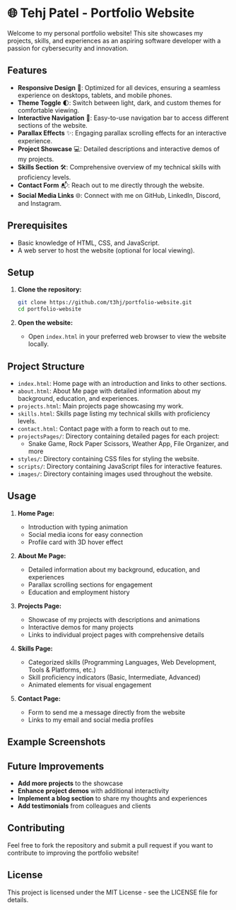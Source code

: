 # 🌐 Tehj Patel - Portfolio Website

Welcome to my personal portfolio website! This site showcases my projects, skills, and experiences as an aspiring software developer with a passion for cybersecurity and innovation.

## Features

- **Responsive Design** 📱: Optimized for all devices, ensuring a seamless experience on desktops, tablets, and mobile phones.
- **Theme Toggle** 🌓: Switch between light, dark, and custom themes for comfortable viewing.
- **Interactive Navigation** 🧭: Easy-to-use navigation bar to access different sections of the website.
- **Parallax Effects** ✨: Engaging parallax scrolling effects for an interactive experience.
- **Project Showcase** 💻: Detailed descriptions and interactive demos of my projects.
- **Skills Section** 🛠️: Comprehensive overview of my technical skills with proficiency levels.
- **Contact Form** 📬: Reach out to me directly through the website.
- **Social Media Links** 🌐: Connect with me on GitHub, LinkedIn, Discord, and Instagram.

## Prerequisites

- Basic knowledge of HTML, CSS, and JavaScript.
- A web server to host the website (optional for local viewing).

## Setup

1. **Clone the repository:**
   ```bash
   git clone https://github.com/t3hj/portfolio-website.git
   cd portfolio-website
   ```

2. **Open the website:**
   - Open `index.html` in your preferred web browser to view the website locally.

## Project Structure

- `index.html`: Home page with an introduction and links to other sections.
- `about.html`: About Me page with detailed information about my background, education, and experiences.
- `projects.html`: Main projects page showcasing my work.
- `skills.html`: Skills page listing my technical skills with proficiency levels.
- `contact.html`: Contact page with a form to reach out to me.
- `projectsPages/`: Directory containing detailed pages for each project:
  - Snake Game, Rock Paper Scissors, Weather App, File Organizer, and more
- `styles/`: Directory containing CSS files for styling the website.
- `scripts/`: Directory containing JavaScript files for interactive features.
- `images/`: Directory containing images used throughout the website.

## Usage

1. **Home Page:**
   - Introduction with typing animation
   - Social media icons for easy connection
   - Profile card with 3D hover effect

2. **About Me Page:**
   - Detailed information about my background, education, and experiences
   - Parallax scrolling sections for engagement
   - Education and employment history

3. **Projects Page:**
   - Showcase of my projects with descriptions and animations
   - Interactive demos for many projects
   - Links to individual project pages with comprehensive details

4. **Skills Page:**
   - Categorized skills (Programming Languages, Web Development, Tools & Platforms, etc.)
   - Skill proficiency indicators (Basic, Intermediate, Advanced)
   - Animated elements for visual engagement

5. **Contact Page:**
   - Form to send me a message directly from the website
   - Links to my email and social media profiles

## Example Screenshots

<!-- Consider adding actual screenshots of your portfolio pages here -->

## Future Improvements

- **Add more projects** to the showcase
- **Enhance project demos** with additional interactivity
- **Implement a blog section** to share my thoughts and experiences
- **Add testimonials** from colleagues and clients

## Contributing

Feel free to fork the repository and submit a pull request if you want to contribute to improving the portfolio website!

## License

This project is licensed under the MIT License - see the LICENSE file for details.

